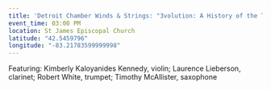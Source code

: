 ```yaml
---
title: 'Detroit Chamber Winds & Strings: "3volution: A History of the Trio"'
event_time: 03:00 PM
location: St James Episcopal Church
latitude: "42.5459796"
longitude: "-83.21783599999998"
---
```

Featuring: Kimberly Kaloyanides Kennedy, violin; Laurence Lieberson, clarinet;
Robert White, trumpet; Timothy McAllister, saxophone